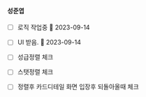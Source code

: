 

#### 성준엽

- [ ] 로직 작업중 🛫 2023-09-14
- [ ] UI 받음.  🛫 2023-09-14

- [ ] 성급정렬 체크
- [ ] 스탯정렬 체크
- [ ] 정렬후 카드디테일 화면 입장후 되돌아올때 체크